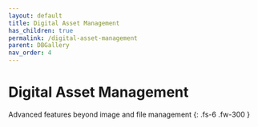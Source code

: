```yaml
---
layout: default
title: Digital Asset Management
has_children: true
permalink: /digital-asset-management
parent: DBGallery
nav_order: 4
---
```


# Digital Asset Management

Advanced features beyond image and file management
{: .fs-6 .fw-300 }

